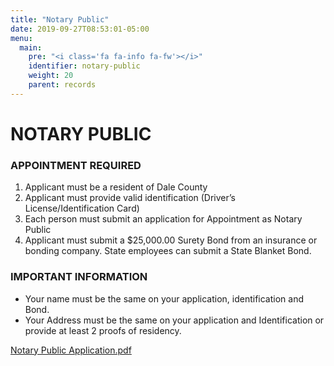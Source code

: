 ```yaml
---
title: "Notary Public"
date: 2019-09-27T08:53:01-05:00
menu:
  main:
    pre: "<i class='fa fa-info fa-fw'></i>"
    identifier: notary-public
    weight: 20
    parent: records
---
```

# NOTARY PUBLIC

<h3 class="text-center bold red">APPOINTMENT REQUIRED</h3>

1. Applicant must be a resident of Dale County
2. Applicant must provide valid identification 
    (Driver’s License/Identification Card)
3. Each person must submit an application for Appointment as Notary Public
4. Applicant must submit a $25,000.00 Surety Bond from an insurance or bonding
    company.  State employees can submit a State Blanket Bond.

<h3 class="text-center bold red">IMPORTANT INFORMATION</h3>

* Your name must be the same on your application, identification and Bond.
* Your Address must be the same on your application and Identification or
  provide at least 2 proofs of residency.  

[Notary Public Application.pdf](http://about:blank)
